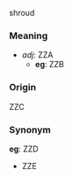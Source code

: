 shroud
### Meaning
+ _adj_: ZZA
    + __eg__: ZZB

### Origin

ZZC

### Synonym

__eg__: ZZD

+ ZZE



